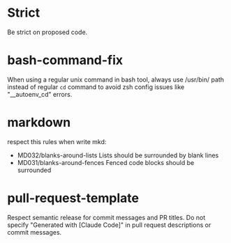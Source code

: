 # Strict
Be strict on proposed code.

# bash-command-fix
When using a regular unix command in bash tool, always use /usr/bin/ path instead of regular `cd` command to avoid zsh config issues like "__autoenv_cd" errors.

# markdown

respect this rules when write mkd:
* MD032/blanks-around-lists Lists should be surrounded by blank lines
* MD031/blanks-around-fences Fenced code blocks should be surrounded

# pull-request-template
Respect semantic release for commit messages and PR titles.
Do not specify "Generated with [Claude Code]" in pull request descriptions or commit messages.
